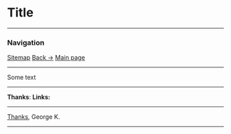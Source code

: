 # Title
---
### Navigation
[Sitemap](./site_map.md)
[Back ->](./site_map.md)
[Main page](README.md)

----
Some text


---
**Thanks**:
**Links:**


---
[Thanks](../../../../horhe_blog/notes/Thanks_page.md),
George K.

---